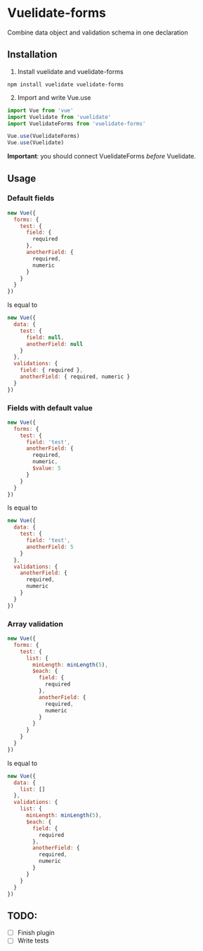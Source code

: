 # Vuelidate-forms
Combine data object and validation schema in one declaration
## Installation
1. Install vuelidate and vuelidate-forms
```
npm install vuelidate vuelidate-forms
```
2. Import and write Vue.use
```javascript
import Vue from 'vue'
import Vuelidate from 'vuelidate'
import VuelidateForms from 'vuelidate-forms'

Vue.use(VuelidateForms)
Vue.use(Vuelidate)
```
**Important**: you should connect VuelidateForms _before_ Vuelidate.
## Usage
### Default fields
```javascript
new Vue({
  forms: {
    test: {
      field: {
        required
      },
      anotherField: {
        required,
        numeric
      }
    }
  }
})
```
Is equal to
```javascript
new Vue({
  data: {
    test: {
      field: null,
      anotherField: null
    }
  },
  validations: {
    field: { required },
    anotherField: { required, numeric }
  }
})
```
### Fields with default value
```javascript
new Vue({
  forms: {
    test: {
      field: 'test',
      anotherField: {
        required,
        numeric,
        $value: 5
      }
    }
  }
})
```
Is equal to
```javascript
new Vue({
  data: {
    test: {
      field: 'test',
      anotherField: 5
    }
  },
  validations: {
    anotherField: {
      required,
      numeric
    }
  }
})
```
### Array validation
```javascript
new Vue({
  forms: {
    test: {
      list: {
        minLength: minLength(5),
        $each: {
          field: {
            required
          },
          anotherField: {
            required,
            numeric
          }
        }
      }
    }
  }
})
```
Is equal to
```javascript
new Vue({
  data: {
    list: []
  },
  validations: {
    list: {
      minLength: minLength(5),
      $each: {
        field: {
          required
        },
        anotherField: {
          required,
          numeric
        }
      }
    }
  }
})
```
## TODO:
- [ ] Finish plugin
- [ ] Write tests
